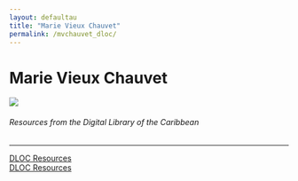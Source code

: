 ```yaml
---
layout: defaultau
title: "Marie Vieux Chauvet"
permalink: /mvchauvet_dloc/
---
```

<!-- partial:index.partial.html -->
<div class="content">
    <h1>Marie Vieux Chauvet</h1>
    <div class="quote">
        <div><img src="https://images.findagrave.com/photos250/photos/2019/161/197446636_537f1bd1-cbea-4ff5-8405-23ee9ff670d3.jpeg" class="logo"></div>
    </div>
    <body>
    <h6>Resources from the Digital Library of the Caribbean</h6><hr> 
        <a href="https://www.dloc.com/AA00079184/00001/downloads" target="_blank">DLOC Resources</a><br>
        <a href="https://www.dloc.com/UF00098809/00677/pdf" target="_blank">DLOC Resources</a><br>
    </body> 
          </div>
  <!-- partial -->
<script src='https://cdnjs.cloudflare.com/ajax/libs/jquery/3.1.1/jquery.min.js'></script><script  src="{{ site.baseurl }}/assets/js/authorscript.js"></script>